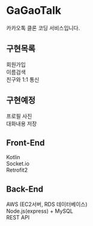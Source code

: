 # GaGaoTalk

카카오톡 클론 코딩 서비스입니다.

## 구현목록   
회원가입   
이름검색   
친구와 1:1 통신    

## 구현예정   
프로필 사진   
대화내용 저장   


## Front-End
Kotlin   
Socket.io   
Retrofit2    

## Back-End
AWS (EC2서버, RDS 데이터베이스)   
Node.js(express) + MySQL   
REST API   




